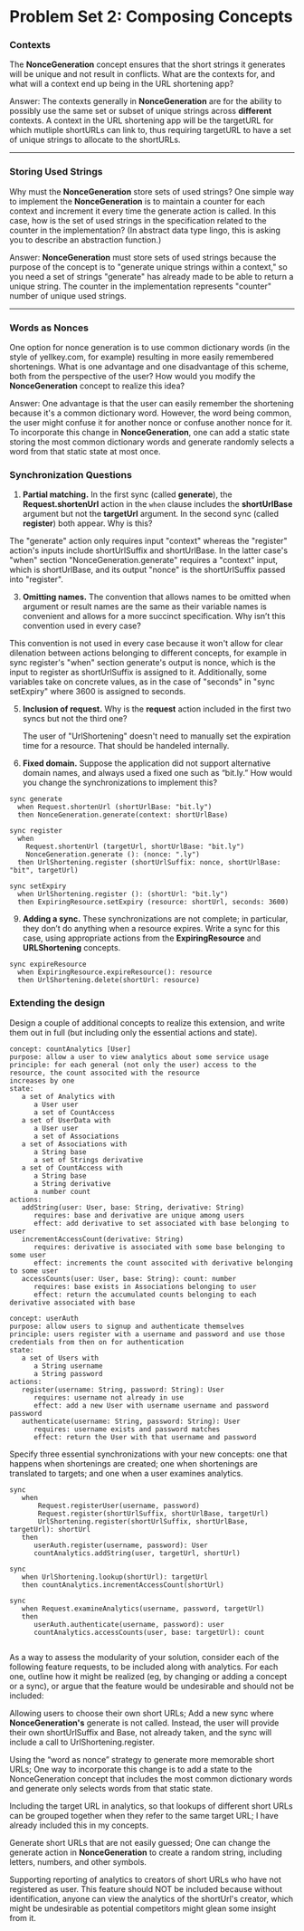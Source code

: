 # Problem Set 2: Composing Concepts

### Contexts
The **NonceGeneration** concept ensures that the short strings it generates will be unique and not result in conflicts. What are the contexts for, and what will a context end up being in the URL shortening app?

Answer: The contexts generally in **NonceGeneration** are for the ability to possibly use the same set or subset of unique strings across **different** contexts. A context in the URL shortening app will be the targetURL for which mutliple shortURLs can link to, thus requiring targetURL to have a set of unique strings to allocate to the shortURLs.

---

### Storing Used Strings
Why must the **NonceGeneration** store sets of used strings? One simple way to implement the **NonceGeneration** is to maintain a counter for each context and increment it every time the generate action is called. In this case, how is the set of used strings in the specification related to the counter in the implementation? (In abstract data type lingo, this is asking you to describe an abstraction function.)

Answer: **NonceGeneration** must store sets of used strings because the purpose of the concept is to "generate unique strings within a context," so you need a set of strings "generate" has already made to be able to return a unique string. The counter in the implementation represents "counter" number of unique used strings.

---

### Words as Nonces
One option for nonce generation is to use common dictionary words (in the style of yellkey.com, for example) resulting in more easily remembered shortenings. What is one advantage and one disadvantage of this scheme, both from the perspective of the user? How would you modify the **NonceGeneration** concept to realize this idea?

Answer: One advantage is that the user can easily remember the shortening because it's a common dictionary word. However, the word being common, the user might confuse it for another nonce or confuse another nonce for it. To incorporate this change in **NonceGeneration**, one can add a static state storing the most common dictionary words and generate randomly selects a word from that static state at most once.

### Synchronization Questions

1. **Partial matching.** In the first sync (called **generate**), the **Request.shortenUrl** action in the `when` clause includes the **shortUrlBase** argument but not the **targetUrl** argument. In the second sync (called **register**) both appear. Why is this?

The "generate" action only requires input "context" whereas the "register" action's inputs include shortUrlSuffix and shortUrlBase. In the latter case's "when" section "NonceGeneration.generate" requires a "context" input, which is shortUrlBase, and its output "nonce" is the shortUrlSuffix passed into "register".

3. **Omitting names.** The convention that allows names to be omitted when argument or result names are the same as their variable names is convenient and allows for a more succinct specification. Why isn’t this convention used in every case?
   
This convention is not used in every case because it won't allow for clear dilenation between actions belonging to different concepts, for example in sync register's "when" section generate's output is nonce, which is the input to register as shortUrlSuffix is assigned to it. Additionally, some variables take on concrete values, as in the case of "seconds" in "sync setExpiry" where 3600 is assigned to seconds.

5. **Inclusion of request.** Why is the **request** action included in the first two syncs but not the third one?

   The user of "UrlShortening" doesn't need to manually set the expiration time for a resource. That should be handeled internally.

7. **Fixed domain.** Suppose the application did not support alternative domain names, and always used a fixed one such as “bit.ly.” How would you change the synchronizations to implement this?
```
sync generate
  when Request.shortenUrl (shortUrlBase: "bit.ly")
  then NonceGeneration.generate(context: shortUrlBase)

sync register
  when
    Request.shortenUrl (targetUrl, shortUrlBase: "bit.ly")
    NonceGeneration.generate (): (nonce: ".ly")
  then UrlShortening.register (shortUrlSuffix: nonce, shortUrlBase: "bit", targetUrl)

sync setExpiry
  when UrlShortening.register (): (shortUrl: "bit.ly")
  then ExpiringResource.setExpiry (resource: shortUrl, seconds: 3600)
```

9. **Adding a sync.** These synchronizations are not complete; in particular, they don’t do anything when a resource expires. Write a sync for this case, using appropriate actions from the **ExpiringResource** and **URLShortening** concepts.
```
sync expireResource
  when ExpiringResource.expireResource(): resource
  then UrlShortening.delete(shortUrl: resource)

```


### Extending the design
Design a couple of additional concepts to realize this extension, and write them out in full (but including only the essential actions and state).
```
concept: countAnalytics [User]
purpose: allow a user to view analytics about some service usage
principle: for each general (not only the user) access to the resource, the count associted with the resource
increases by one
state:
   a set of Analytics with
      a User user
      a set of CountAccess
   a set of UserData with
      a User user
      a set of Associations
   a set of Associations with
      a String base
      a set of Strings derivative
   a set of CountAccess with
      a String base
      a String derivative
      a number count
actions:
   addString(user: User, base: String, derivative: String)
      requires: base and derivative are unique among users
      effect: add derivative to set associated with base belonging to user
   incrementAccessCount(derivative: String)
      requires: derivative is associated with some base belonging to some user
      effect: increments the count associted with derivative belonging to some user
   accessCounts(user: User, base: String): count: number
      requires: base exists in Associations belonging to user
      effect: return the accumulated counts belonging to each derivative associated with base

concept: userAuth
purpose: allow users to signup and authenticate themselves
principle: users register with a username and password and use those
credentials from then on for authentication
state:
   a set of Users with
      a String username
      a String password
actions:
   register(username: String, password: String): User
      requires: username not already in use
      effect: add a new User with username username and password password
   authenticate(username: String, password: String): User
      requires: username exists and password matches
      effect: return the User with that username and password
```
Specify three essential synchronizations with your new concepts: one that happens when shortenings are created; one when shortenings are translated to targets; and one when a user examines analytics.
```
sync 
   when
       Request.registerUser(username, password)
       Request.register(shortUrlSuffix, shortUrlBase, targetUrl)
       UrlShortening.register(shortUrlSuffix, shortUrlBase, targetUrl): shortUrl
   then
      userAuth.register(username, password): User
      countAnalytics.addString(user, targetUrl, shortUrl)

sync
   when UrlShortening.lookup(shortUrl): targetUrl
   then countAnalytics.incrementAccessCount(shortUrl)

sync
   when Request.examineAnalytics(username, password, targetUrl)
   then
      userAuth.authenticate(username, password): user
      countAnalytics.accessCounts(user, base: targetUrl): count
        
```
As a way to assess the modularity of your solution, consider each of the following feature requests, to be included along with analytics. For each one, outline how it might be realized (eg, by changing or adding a concept or a sync), or argue that the feature would be undesirable and should not be included:

Allowing users to choose their own short URLs;
Add a new sync where **NonceGeneration's** generate is not called. Instead, the user will provide their own shortUrlSuffix and Base, not already taken, and the sync will include a call to UrlShortening.register.

Using the “word as nonce” strategy to generate more memorable short URLs; 
One way to incorporate this change is to add a state to the NonceGeneration concept that includes the most common dictionary words and generate only selects words from that static state.

Including the target URL in analytics, so that lookups of different short URLs can be grouped together when they refer to the same target URL;
I have already included this in my concepts.

Generate short URLs that are not easily guessed;
One can change the generate action in **NonceGeneration** to create a random string, including letters, numbers, and other symbols.

Supporting reporting of analytics to creators of short URLs who have not registered as user.
This feature should NOT be included because without identification, anyone can view the analytics of the shortUrl's creator, which might be undesirable as potential competitors might glean some insight from it.
